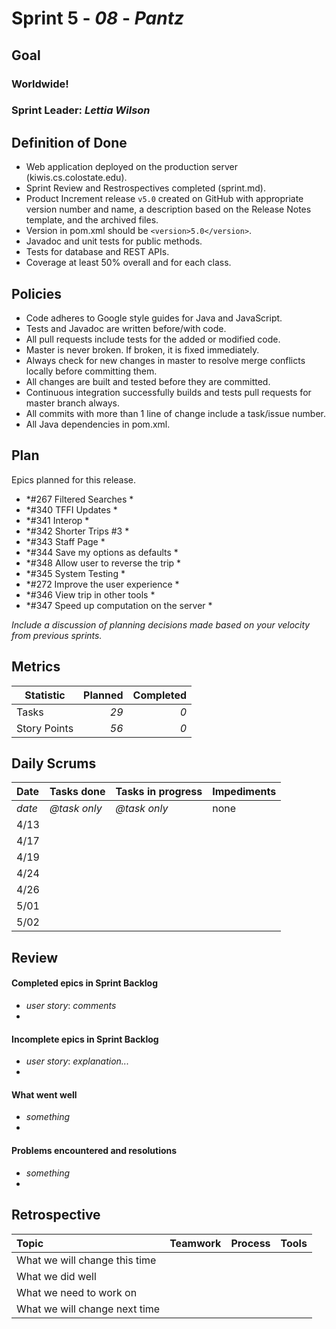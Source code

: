 # Sprint 5 - *08* - *Pantz*

## Goal

### Worldwide!
### Sprint Leader: *Lettia Wilson*

## Definition of Done

* Web application deployed on the production server (kiwis.cs.colostate.edu).
* Sprint Review and Restrospectives completed (sprint.md).
* Product Increment release `v5.0` created on GitHub with appropriate version number and name, a description based on the Release Notes template, and the archived files.
* Version in pom.xml should be `<version>5.0</version>`.
* Javadoc and unit tests for public methods.
* Tests for database and REST APIs.
* Coverage at least 50% overall and for each class.

## Policies

* Code adheres to Google style guides for Java and JavaScript.
* Tests and Javadoc are written before/with code.  
* All pull requests include tests for the added or modified code.
* Master is never broken.  If broken, it is fixed immediately.
* Always check for new changes in master to resolve merge conflicts locally before committing them.
* All changes are built and tested before they are committed.
* Continuous integration successfully builds and tests pull requests for master branch always.
* All commits with more than 1 line of change include a task/issue number.
* All Java dependencies in pom.xml.

## Plan

Epics planned for this release.

* *#267 Filtered Searches * 
* *#340 TFFI Updates *
* *#341 Interop *
* *#342 Shorter Trips #3 *
* *#343 Staff Page *
* *#344 Save my options as defaults *
* *#348 Allow user to reverse the trip *
* *#345 System Testing *
* *#272 Improve the user experience *
* *#346 View trip in other tools *
* *#347 Speed up computation on the server *

*Include a discussion of planning decisions made based on your velocity from previous sprints.*

## Metrics

Statistic | Planned | Completed
--- | ---: | ---:
Tasks |  *29*   | *0* 
Story Points |  *56*  | *0* 

## Daily Scrums

Date | Tasks done  | Tasks in progress | Impediments 
:--- | :--- | :--- | :--- 
*date* | *@task only* | *@task only* | none
 | 4/13| | 
 | 4/17| | 
 | 4/19| | 
 | 4/24| | 
 | 4/26| | 
 | 5/01| | 
 | 5/02| | 
 
 

## Review

#### Completed epics in Sprint Backlog 
* *user story*:  *comments*
* 

#### Incomplete epics in Sprint Backlog 
* *user story*: *explanation...*
*

#### What went well
* *something*
*

#### Problems encountered and resolutions
* *something*
*

## Retrospective

Topic | Teamwork | Process | Tools
:--- | :--- | :--- | :---
What we will change this time |  |  | 
What we did well |  |  | 
What we need to work on |  |  |
What we will change next time |  |  | 
